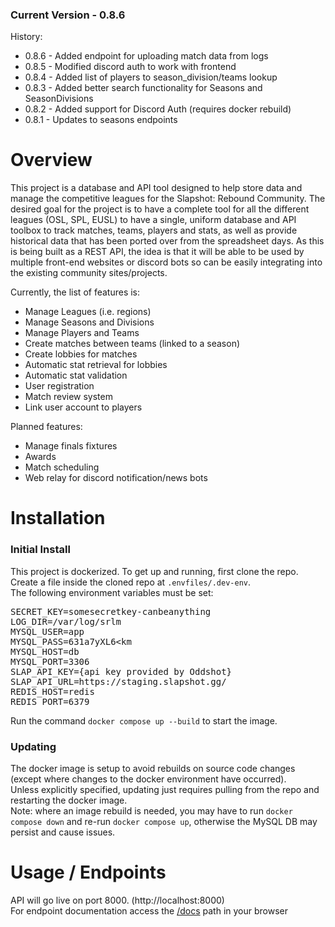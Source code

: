 ### Current Version - 0.8.6
History:
 - 0.8.6 - Added endpoint for uploading match data from logs
 - 0.8.5 - Modified discord auth to work with frontend
 - 0.8.4 - Added list of players to season_division/teams lookup
 - 0.8.3 - Added better search functionality for Seasons and SeasonDivisions
 - 0.8.2 - Added support for Discord Auth (requires docker rebuild)
 - 0.8.1 - Updates to seasons endpoints

# Overview

This project is a database and API tool designed to help store data and manage the competitive leagues for the
Slapshot: Rebound Community.
The desired goal for the project is to have a complete tool for all the different leagues (OSL, SPL, EUSL) to have a
single, uniform database and API toolbox to track matches, teams, players and stats, as well as provide historical data
that has been ported over from the spreadsheet days.
As this is being built as a REST API, the idea is that it will be able to be used by multiple front-end websites or discord bots
so can be easily integrating into the existing community sites/projects.

Currently, the list of features is:
- Manage Leagues (i.e. regions)
- Manage Seasons and Divisions
- Manage Players and Teams
- Create matches between teams (linked to a season)
- Create lobbies for matches
- Automatic stat retrieval for lobbies
- Automatic stat validation
- User registration
- Match review system
- Link user account to players

Planned features:
- Manage finals fixtures
- Awards
- Match scheduling
- Web relay for discord notification/news bots

# Installation

### Initial Install

This project is dockerized. To get up and running, first clone the repo.  
Create a file inside the cloned repo at `.envfiles/.dev-env`.  
The following environment variables must be set:
<pre>
SECRET_KEY=somesecretkey-canbeanything
LOG_DIR=/var/log/srlm
MYSQL_USER=app
MYSQL_PASS=631a7yXL6&lt;km
MYSQL_HOST=db
MYSQL_PORT=3306
SLAP_API_KEY={api key provided by Oddshot}
SLAP_API_URL=https://staging.slapshot.gg/
REDIS_HOST=redis
REDIS_PORT=6379
</pre>

Run the command `docker compose up --build` to start the image. 

### Updating

The docker image is setup to avoid rebuilds on source code changes (except where changes to the docker environment have occurred).  
Unless explicitly specified, updating just requires pulling from the repo and restarting the docker image.  
Note: where an image rebuild is needed, you may have to run `docker compose down` and re-run `docker compose up`, otherwise the MySQL DB may persist and cause issues.

# Usage / Endpoints
API will go live on port 8000. (http://localhost:8000)  
For endpoint documentation access the [/docs](http://localhost:8000/docs) path in your browser 
